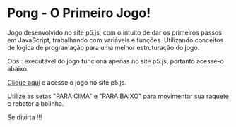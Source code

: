 # Pong - O Primeiro Jogo!

Jogo desenvolvido no site p5.js, com o intuito de dar os primeiros passos em JavaScript, trabalhando com variáveis e funções. Utilizando conceitos de lógica de programação para uma melhor estruturação do jogo.

Obs.: executável do jogo funciona apenas no site p5.js, portanto acesse-o abaixo.

<a href="https://editor.p5js.org/guhfe93/sketches/f3MJW_0hv">Clique aqui</a> e acesse o jogo no site p5.js.

Utilize as setas "PARA CIMA" e "PARA BAIXO" para movimentar sua raquete e rebater a bolinha.

Se divirta !!!

